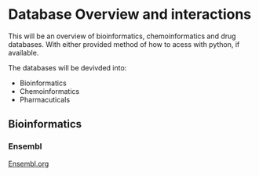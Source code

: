 # Database Overview and interactions

This will be an overview of bioinformatics, chemoinformatics and drug databases. With either provided method of how to acess with python, if available.

The databases will be devivded into:

* Bioinformatics
* Chemoinformatics
* Pharmacuticals


## Bioinformatics

### Ensembl

[Ensembl.org](http://www.ensembl.org)

